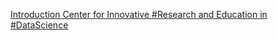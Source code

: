 [Introduction   Center for Innovative #Research and Education in #DataScience](https://qi.tc/qi/119657)